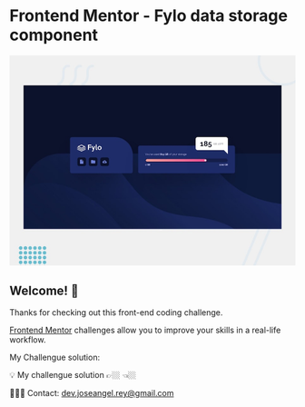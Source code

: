 # Frontend Mentor - Fylo data storage component

![Design preview for the Fylo data storage component coding challenge](./design/desktop-preview.jpg)

## Welcome! 👋

Thanks for checking out this front-end coding challenge.

[Frontend Mentor](https://www.frontendmentor.io) challenges allow you to improve your skills in a real-life workflow.

My Challengue solution:

💡 My challengue solution 👉🏼   👈🏼

👨🏼‍💻 Contact: dev.joseangel.rey@gmail.com
